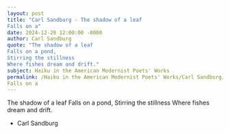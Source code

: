 ```yaml
---
layout: post
title: "Carl Sandburg - The shadow of a leaf
Falls on a"
date: 2024-12-28 12:00:00 -0000
author: Carl Sandburg
quote: "The shadow of a leaf
Falls on a pond,
Stirring the stillness
Where fishes dream and drift."
subject: Haiku in the American Modernist Poets' Works
permalink: /Haiku in the American Modernist Poets' Works/Carl Sandburg/Carl Sandburg - The shadow of a leaf
Falls on a
---
```


The shadow of a leaf
Falls on a pond,
Stirring the stillness
Where fishes dream and drift.

- Carl Sandburg
